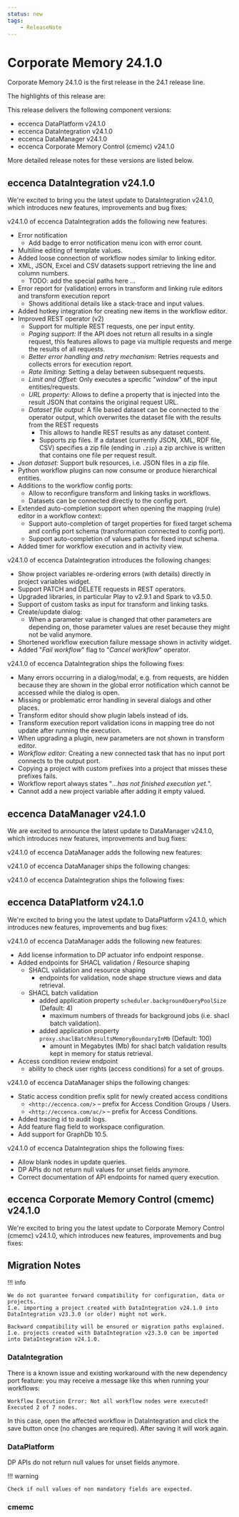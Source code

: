 ```yaml
---
status: new
tags:
    - ReleaseNote
---
```

# Corporate Memory 24.1.0

Corporate Memory 24.1.0 is the first release in the 24.1 release line.

<!--
TODO: update feature pics
![23.3: Charts - Chart Definitions](23-3-explore-charts.png "23.3: Charts - Definition of CHarts based on eCharts "){ class="bordered" }
![23.3: Build - Keyboard Shortcuts](23-3-build-keyboard-shortcuts.png "23.3: Build - Keyboard Shortcuts"){ class="bordered" }
![23.3: Build - Workflow Ports](23-3-build-port-menu.png "23.3: Build - Workflow Ports"){ class="bordered" }
-->

The highlights of this release are:

<!--
TODO: update highlights section
-   Explore and Author:
    -   new **[charts catalog](../../explore-and-author/charts-catalog/index.md)** module added, which allows for defining BI widgets / charts which can be integrated into shapes
    -   preview release of our generative AI / LLM based **[Ontology](../../explore-and-author/easynav-module/index.md#llm-ontology-assist) and [Query](../../explore-and-author/query-module/index.md#llm-query-assist) Assistant**
-   Build:
    -   operate BUILD like never before by using the new **keyboard shortcuts** (press "?" in the build module to learn the details)
    -   several **improvements to the workflows view**: create new datasets and other workflow-operators in place, dependencies and execution order is now explicitly modeled, show schema or ports
-   Automate:
    -   new **`project variable` command group** plus several addition to existing commands
-->

This release delivers the following component versions:

-   eccenca DataPlatform v24.1.0
-   eccenca DataIntegration v24.1.0
-   eccenca DataManager v24.1.0
-   eccenca Corporate Memory Control (cmemc) v24.1.0

More detailed release notes for these versions are listed below.

## eccenca DataIntegration v24.1.0

We're excited to bring you the latest update to DataIntegration v24.1.0, which introduces new features, improvements and bug fixes:

v24.1.0 of eccenca DataIntegration adds the following new features:

-   Error notification
    -   Add badge to error notification menu icon with error count.
-   Multiline editing of template values.
-   Added loose connection of workflow nodes similar to linking editor.
-   XML, JSON, Excel and CSV datasets support retrieving the line and column numbers.
    -   TODO: add the special paths here ...
-   Error report for (validation) errors in transform and linking rule editors and transform execution report
    -   Shows additional details like a stack-trace and input values.
-   Added hotkey integration for creating new items in the workflow editor.
-   Improved REST operator (v2)
    -   Support for multiple REST requests, one per input entity.
    -   _Paging support:_ If the API does not return all results in a single request, this features allows to page via multiple requests and merge the results of all requests.
    -   _Better error handling and retry mechanism:_ Retries requests and collects errors for execution report.
    -   _Rate limiting:_ Setting a delay between subsequent requests.
    -   _Limit and Offset:_ Only executes a specific "_window_" of the input entities/requests.
    -   _URL property:_ Allows to define a property that is injected into the result JSON that contains the original request URL.
    -   _Dataset file output:_ A file based dataset can be connected to the operator output, which overwrites the dataset file with the results from the REST requests
        -   This allows to handle REST results as any dataset content.
        -   Supports zip files. If a dataset (currently JSON, XML, RDF file, CSV) specifies a zip file (ending in `.zip`) a zip archive is written that contains one file per request result.
-   _Json dataset:_ Support bulk resources, i.e. JSON files in a zip file.
-   Python workflow plugins can now consume or produce hierarchical entities.
-   Additions to the workflow config ports:
    -   Allow to reconfigure transform and linking tasks in workflows.
    -   Datasets can be connected directly to the config port.
-   Extended auto-completion support when opening the mapping (rule) editor in a workflow context:
    -   Support auto-completion of target properties for fixed target schema and config port schema (transformation connected to config port).
    -   Support auto-completion of values paths for fixed input schema.
-   Added timer for workflow execution and in activity view.

v24.1.0 of eccenca DataIntegration introduces the following changes:

-   Show project variables re-ordering errors (with details) directly in project variables widget.
-   Support PATCH and DELETE requests in REST operators.
-   Upgraded libraries, in particular Play to v2.9.1 and Spark to v3.5.0.
-   Support of custom tasks as input for transform and linking tasks.
-   Create/update dialog:
    -   When a parameter value is changed that other parameters are depending on, those parameter values are reset because they might not be valid anymore.
-   Shortened workflow execution failure message shown in activity widget.
-   Added "_Fail workflow_" flag to "_Cancel workflow_" operator.

v24.1.0 of eccenca DataIntegration ships the following fixes:

-   Many errors occurring in a dialog/modal, e.g. from requests, are hidden because they are shown in the global error notification which cannot be accessed while the dialog is open.
-   Missing or problematic error handling in several dialogs and other places.
-   Transform editor should show plugin labels instead of ids.
-   Transform execution report validation icons in mapping tree do not update after running the execution.
-   When upgrading a plugin, new parameters are not shown in transform editor.
-   _Workflow editor:_ Creating a new connected task that has no input port connects to the output port.
-   Copying a project with custom prefixes into a project that misses these prefixes fails.
-   Workflow report always states "_...has not finished execution yet._".
-   Cannot add a new project variable after adding it empty valued.

## eccenca DataManager v24.1.0

We are excited to announce the latest update to DataManager v24.1.0, which introduces new features, improvements and bug fixes:

v24.1.0 of eccenca DataManager adds the following new features:

v24.1.0 of eccenca DataManager ships the following changes:

v24.1.0 of eccenca DataIntegration ships the following fixes:

## eccenca DataPlatform v24.1.0

We're excited to bring you the latest update to DataPlatform v24.1.0, which introduces new features, improvements and bug fixes:

v24.1.0 of eccenca DataManager adds the following new features:

-   Add license information to DP actuator info endpoint response.
-   Added endpoints for SHACL validation / Resource shaping
    -   SHACL validation and resource shaping
        -   endpoints for validation, node shape structure views and data retrieval.
    -   SHACL batch validation
        -   added application property `scheduler.backgroundQueryPoolSize` (Default: 4)
            -   maximum numbers of threads for background jobs (i.e. shacl batch validation).
        -   added application property `proxy.shaclBatchResultsMemoryBoundaryInMb` (Default: 100)
            -   amount in Megabytes (Mb) for shacl batch validation results kept in memory for status retrieval.
-   Access condition review endpoint
    -   ability to check user rights (access conditions) for a set of groups.

v24.1.0 of eccenca DataManager ships the following changes:

-   Static access condition prefix split for newly created access conditions
    -   `<http://eccenca.com/>` – prefix for Access Condition Groups / Users.
    -   `<http://eccenca.com/ac/>` – prefix for Access Conditions.
-   Added tracing id to audit logs.
-   Add feature flag field to workspace configuration.
-   Add support for GraphDb 10.5.

v24.1.0 of eccenca DataIntegration ships the following fixes:

-   Allow blank nodes in update queries.
-   DP APIs do not return null values for unset fields anymore.
-   Correct documentation of API endpoints for named query execution.

## eccenca Corporate Memory Control (cmemc) v24.1.0

We're excited to bring you the latest update to Corporate Memory Control (cmemc) v24.1.0, which introduces new features, improvements and bug fixes:

## Migration Notes

!!! info

    We do not guarantee forward compatibility for configuration, data or projects.
    I.e. importing a project created with DataIntegration v24.1.0 into DataIntegration v23.3.0 (or older) might not work.

    Backward compatibility will be ensured or migration paths explained.
    I.e. projects created with DataIntegration v23.3.0 can be imported into DataIntegration v24.1.0.

### DataIntegration

There is a known issue and existing workaround with the new dependency port feature: you may receive a message like this when running your workflows:

```Workflow Execution Error: Not all workflow nodes were executed! Executed 2 of 7 nodes.```

In this case, open the affected workflow in DataIntegration and click the save button once (no changes are required). After saving it will work again.

### DataPlatform

DP APIs do not return null values for unset fields anymore.

!!! warning

    Check if null values of non mandatory fields are expected.

### cmemc
